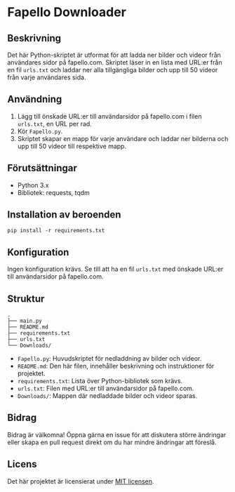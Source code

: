 # Fapello Downloader

## Beskrivning
Det här Python-skriptet är utformat för att ladda ner bilder och videor från användares sidor på fapello.com. Skriptet läser in en lista med URL:er från en fil `urls.txt` och laddar ner alla tillgängliga bilder och upp till 50 videor från varje användares sida.

## Användning
1. Lägg till önskade URL:er till användarsidor på fapello.com i filen `urls.txt`, en URL per rad.
2. Kör `Fapello.py`.
3. Skriptet skapar en mapp för varje användare och laddar ner bilderna och upp till 50 videor till respektive mapp.

## Förutsättningar
- Python 3.x
- Bibliotek: requests, tqdm

## Installation av beroenden
```
pip install -r requirements.txt
```

## Konfiguration
Ingen konfiguration krävs. Se till att ha en fil `urls.txt` med önskade URL:er till användarsidor på fapello.com.

## Struktur
```
.
├── main.py
├── README.md
├── requirements.txt
├── urls.txt
└── Downloads/
```

- `Fapello.py`: Huvudskriptet för nedladdning av bilder och videor.
- `README.md`: Den här filen, innehåller beskrivning och instruktioner för projektet.
- `requirements.txt`: Lista över Python-bibliotek som krävs.
- `urls.txt`: Filen med URL:er till användarsidor på fapello.com.
- `Downloads/`: Mappen där nedladdade bilder och videor sparas.

## Bidrag
Bidrag är välkomna! Öppna gärna en issue för att diskutera större ändringar eller skapa en pull request direkt om du har mindre ändringar att föreslå.

## Licens
Det här projektet är licensierat under [MIT licensen](LICENSE).
